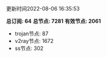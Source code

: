 更新时间2022-08-06 16:35:53

**总订阅: 64**
**总节点: 7281**
**有效节点: 2061**
- trojan节点: 87
- v2ray节点: 1672
- ss节点: 302
